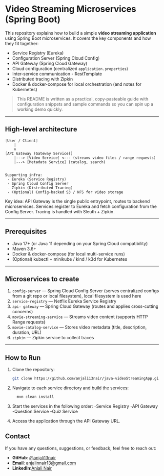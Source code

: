 # Video Streaming Microservices (Spring Boot)

This repository explains how to build a simple **video streaming application** using Spring Boot microservices. It covers the key components and how they fit together:

- Service Registry (Eureka)
- Configuration Server (Spring Cloud Config)
- API Gateway (Spring Cloud Gateway)
- Cloud configuration (centralized `application.properties`)
- Inter-service communication - RestTemplate
- Distributed tracing with Zipkin
- Docker & docker-compose for local orchestration (and notes for Kubernetes)

> This README is written as a practical, copy‑pasteable guide with configuration snippets and sample commands so you can spin up a working demo quickly.

---

## High-level architecture

```
[User / Client]
    |
    v
[API Gateway (Gateway Service)]
    |---> [Video Service] <--- (streams video files / range requests)
    |---> [Metadata Service] (catalog, search)
    

Supporting infra:
 - Eureka (Service Registry)
 - Spring Cloud Config Server
 - Zipkin (Distributed Tracing)
 - (Optional) Config-backed S3 / NFS for video storage
```

Key idea: API Gateway is the single public entrypoint, routes to backend microservices. Services register to Eureka and fetch configuration from the Config Server. Tracing is handled with Sleuth + Zipkin.

---

## Prerequisites

- Java 17+ (or Java 11 depending on your Spring Cloud compatibility)
- Maven 3.6+
- Docker & docker-compose (for local multi-service runs)
- (Optional) kubectl + minikube / kind / k3d for Kubernetes

---

## Microservices to create

1. `config-server` — Spring Cloud Config Server (serves centralized configs from a git repo or local filesystem), local filesystem is used here
2. `service-registry` — Netflix Eureka Service Registry
3. `api- gateway` — Spring Cloud Gateway (routes and applies cross-cutting concerns)
4. `movie-streaming-service` — Streams video content (supports HTTP Range requests)
5. `movie-catalog-service` — Stores video metadata (title, description, duration, URL)
6. `zipkin` — Zipkin service to collect traces

---

## How to Run
1. Clone the repository:
   ```bash
   git clone https://github.com/anjali13nair/java-videoStreamingApp.git

2. Navigate to each service directory and build the services:
    ```bash
      mvn clean install

3. Start the services in the following order:
-Service Registry
-API Gateway
-Question Service
-Quiz Service

4. Access the application through the API Gateway URL.


## Contact
If you have any questions, suggestions, or feedback, feel free to reach out:  
- **GitHub**: [@anjali13nair](https://github.com/anjali13nair)
- **Email**: anjalinnair13@gmail.com
- **LinkedIn**:[Anjali Nair](https://www.linkedin.com/in/anjalinnair13/)

